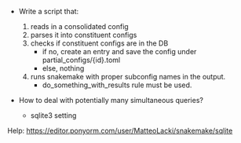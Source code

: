 * Write a script that:
    1. reads in a consolidated config
    2. parses it into constituent configs
    3. checks if constituent configs are in the DB
        * if no, create an entry and save the config under partial_configs/{id}.toml
        * else, nothing
    4. runs snakemake with proper subconfig names in the output.
        * do_something_with_results rule must be used.

* How to deal with potentially many simultaneous queries?
    * sqlite3 setting

Help:
https://editor.ponyorm.com/user/MatteoLacki/snakemake/sqlite